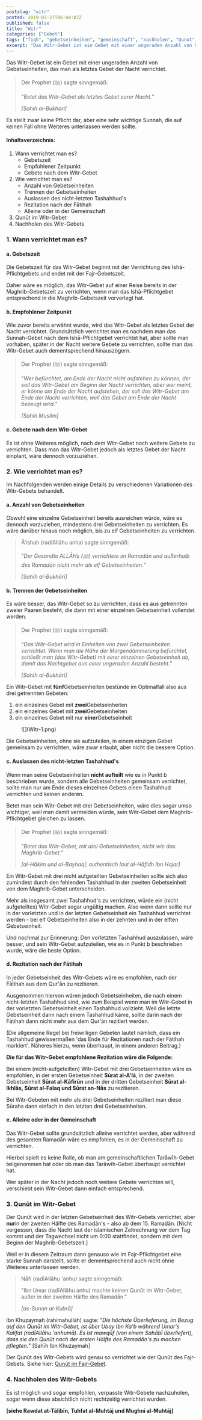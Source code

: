 ```yaml
---
postslug: "witr"
posted: 2019-03-27T06:44:07Z
published: false
title: "Witr"
categories: ["Gebet"]
tags: ["fiqh", "gebetseinheiten", "gemeinschaft", "nachholen", "Qunut", "rezitation", "shafi", "trennen", "ungerade", "witr", "zeit", "zusammen"]
excerpt: "Das Witr-Gebet ist ein Gebet mit einer ungeraden Anzahl von Gebetseinheiten, das man als letztes Ge..."
---
```


Das Witr-Gebet ist ein Gebet mit einer ungeraden Anzahl von Gebetseinheiten, das man als letztes Gebet der Nacht verrichtet.

> Der Prophet (ﷺ) sagte sinngemäß:
> 
> "_Betet das Witr-Gebet als letztes Gebet eurer Nacht._"
> 
> <cite>[Sahih al-Bukhari]</cite>

Es stellt zwar keine Pflicht dar, aber eine sehr wichtige Sunnah, die auf keinen Fall ohne Weiteres unterlassen werden sollte.

#### Inhaltsverzeichnis:

1. Wann verrichtet man es?
    * Gebetszeit
    * Empfohlener Zeitpunkt
    * Gebete nach dem Witr-Gebet
2. Wie verrichtet man es?
    * Anzahl von Gebetseinheiten
    * Trennen der Gebetseinheiten
    * Auslassen des nicht-letzten Tashahhud's
    * Rezitation nach der Fātihah
    * Alleine oder in der Gemeinschaft
3. Qunūt im Witr-Gebet
4. Nachholen des Witr-Gebets

### 1\. Wann verrichtet man es?

#### a. Gebetszeit

Die Gebetszeit für das Witr-Gebet beginnt mit der Verrichtung des Ishā-Pflichtgebets und endet mit der Fajr-Gebetszeit.

Daher wäre es möglich, das Witr-Gebet auf einer Reise bereits in der Maghrib-Gebetszeit zu verrichten, wenn man das Ishā-Pflichtgebet entsprechend in die Maghrib-Gebetszeit vorverlegt hat.

#### b. Empfohlener Zeitpunkt

Wie zuvor bereits erwähnt wurde, wird das Witr-Gebet als letztes Gebet der Nacht verrichtet. Grundsätzlich verrichtet man es nachdem man das Sunnah-Gebet nach dem Ishā-Pflichtgebet verrichtet hat, aber sollte man vorhaben, später in der Nacht weitere Gebete zu verrichten, sollte man das Witr-Gebet auch dementsprechend hinauszögern.

> Der Prophet (ﷺ) sagte sinngemäß:
> 
> "_Wer befürchtet, am Ende der Nacht nicht aufstehen zu können, der soll das Witr-Gebet am Beginn der Nacht verrichten, aber wer meint, er könne am Ende der Nacht aufstehen, der soll das Witr-Gebet am Ende der Nacht verrichten, weil das Gebet am Ende der Nacht bezeugt wird._"
> 
> <cite>[Sahih Muslim]</cite>

#### c. Gebete nach dem Witr-Gebet

Es ist ohne Weiteres möglich, nach dem Witr-Gebet noch weitere Gebete zu verrichten. Dass man das Witr-Gebet jedoch als letztes Gebet der Nacht einplant, wäre dennoch vorzuziehen.

### 2\. Wie verrichtet man es?

Im Nachfolgenden werden einige Details zu verschiedenen Variationen des Witr-Gebets behandelt.

#### a. Anzahl von Gebetseinheiten

Obwohl eine einzelne Gebetseinheit bereits ausreichen würde, wäre es dennoch vorzuziehen, mindestens drei Gebetseinheiten zu verrichten. Es wäre darüber hinaus noch möglich, bis zu elf Gebetseinheiten zu verrichten.

> Ā'ishah (radīAllāhu anha) sagte sinngemäß:
> 
> "_Der Gesandte ALLĀHs (ﷺ) verrichtete im Ramadān und außerhalb des Ramadān nicht mehr als elf Gebetseinheiten._"
> 
> <cite>[Sahīh al-Bukhārī]</cite>

#### b. Trennen der Gebetseinheiten

Es wäre besser, das Witr-Gebet so zu verrichten, dass es aus getrennten zweier Paaren besteht, die dann mit einer einzelnen Gebetseinheit vollendet werden.

> Der Prophet (ﷺ) sagte sinngemäß:
> 
> "_Das Witr-Gebet wird in Einheiten von zwei Gebetseinheiten verrichtet. Wenn man die Nähe der Morgendämmerung befürchtet, schließt man (das Witr-Gebet) mit einer einzelnen Gebetseinheit ab, damit das Nachtgebet aus einer ungeraden Anzahl besteht._"
> 
> <cite>[Sahīh al-Bukhārī]</cite>

Ein Witr-Gebet mit **fünf**Gebetseinheiten bestünde im Optimalfall also aus drei getrennten Gebeten:

1. ein einzelnes Gebet mit **zwei**Gebetseinheiten
2. ein einzelnes Gebet mit **zwei**Gebetseinheiten
3. ein einzelnes Gebet mit nur **einer**Gebetseinheit

<figure class="wp-block-image aligncenter is-resized">![](Witr-1.png)</figure>

Die Gebetseinheiten, ohne sie aufzuteilen, in einem einzigen Gebet gemeinsam zu verrichten, wäre zwar erlaubt, aber nicht die bessere Option.

#### c. Auslassen des nicht-letzten Tashahhud's

Wenn man seine Gebetseinheiten **nicht aufteilt** wie es in Punkt b beschrieben wurde, sondern alle Gebetseinheiten gemeinsam verrichtet, sollte man nur am Ende dieses einzelnen Gebets einen Tashahhud verrichten und keinen anderen.

Betet man sein Witr-Gebet mit drei Gebetseinheiten, wäre dies sogar umso wichtiger, weil man damit vermeiden würde, sein Witr-Gebet dem Maghrib-Pflichtgebet gleichen zu lassen.

> Der Prophet (ﷺ) sagte sinngemäß:
> 
> "_Betet das Witr-Gebet, mit drei Gebetseinheiten, nicht wie das Maghrib-Gebet._"
> 
> <cite>[al-Hākim und al-Bayhaqī; authentisch laut al-Hāfidh Ibn Hajar]</cite>

Ein Witr-Gebet mit drei nicht aufgeteilten Gebetseinheiten sollte sich also zumindest durch den fehlenden Tashahhud in der zweiten Gebetseinheit von dem Maghrib-Gebet unterscheiden.

Mehr als insgesamt zwei Tashahhud's zu verrichten, würde ein (nicht aufgeteiltes) Witr-Gebet sogar ungültig machen. Also wenn dann sollte nur in der vorletzten und in der letzten Gebetseinheit ein Tashahhud verrichtet werden - bei elf Gebetseinheiten also in der zehnten und in der elften Gebetseinheit.

Und nochmal zur Erinnerung: Den vorletzten Tashahhud auszulassen, wäre besser, und sein Witr-Gebet aufzuteilen, wie es in Punkt b beschrieben wurde, wäre die beste Option.

#### d. Rezitation nach der Fātihah

In jeder Gebetseinheit des Witr-Gebets wäre es empfohlen, nach der Fātihah aus dem Qur'ān zu rezitieren.

Ausgenommen hiervon wären jedoch Gebetseinheiten, die nach einem nicht-letzten Tashahhud sind, wie zum Beispiel wenn man im Witr-Gebet in der vorletzten Gebetseinheit einen Tashahhud vollzieht. Weil die letzte Gebetseinheit dann nach einem Tashahhud käme, sollte darin nach der Fātihah dann nicht mehr aus dem Qur'ān rezitiert werden.

(Die allgemeine Regel bei freiwilligen Gebeten lautet nämlich, dass ein Tashahhud gewissermaßen 'das Ende für Rezitationen nach der Fātihah markiert'. Näheres hierzu, wenn überhaupt, in einem anderen Beitrag.)

**Die für das Witr-Gebet empfohlene Rezitation wäre die Folgende:**

Bei einem (nicht-aufgeteilten) Witr-Gebet mit drei Gebetseinheiten wäre es empfohlen, in der ersten Gebetseinheit **Sūrat al-A'lā**, in der zweiten Gebetseinheit **Sūrat al-Kāfirūn** und in der dritten Gebetseinheit **Sūrat al-Ikhlās, Sūrat al-Falaq und Sūrat an-Nās** zu rezitieren.

Bei Witr-Gebeten mit mehr als drei Gebetseinheiten rezitiert man diese Sūrahs dann einfach in den letzten drei Gebetseinheiten.

#### e. Alleine oder in der Gemeinschaft

Das Witr-Gebet sollte grundsätzlich alleine verrichtet werden, aber während des gesamten Ramadān wäre es empfohlen, es in der Gemeinschaft zu verrichten.

Hierbei spielt es keine Rolle, ob man am gemeinschaftlichen Tarāwīh-Gebet teilgenommen hat oder ob man das Tarāwīh-Gebet überhaupt verrichtet hat.

Wer später in der Nacht jedoch noch weitere Gebete verrichten will, verschiebt sein Witr-Gebet dann einfach entsprechend.

### 3\. Qunūt im Witr-Gebet

Der Qunūt wird in der letzten Gebetseinheit des Witr-Gebets verrichtet, aber **nur**in der zweiten Hälfte des Ramadān's - also ab dem 15\. Ramadān. [Nicht vergessen, dass die Nacht laut der islamischen Zeitrechnung *vor* dem Tag kommt und der Tagwechsel nicht um 0:00 stattfindet, sondern mit dem Beginn der Maghrib-Gebetszeit.]

Weil er in diesem Zeitraum dann genauso wie im Fajr-Pflichtgebet eine starke Sunnah darstellt, sollte er dementsprechend auch nicht ohne Weiteres unterlassen werden.

> Nāfi (radīAllāhu 'anhu) sagte sinngemäß:
> 
> "Ibn Umar (radīAllāhu anhu) machte keinen Qunūt im Witr-Gebet, außer in der zweiten Hälfte des Ramadān."
> 
> <cite>[as-Sunan al-Kubrā]</cite>

Ibn Khuzaymah (rahimahullāh) sagte:
"_Die höchste Überlieferung, im Bezug auf den Qunūt im Witr-Gebet, ist über Ubay Ibn Ka'b während Umar's Kalifat (radīAllāhu 'anhumā). Es ist mawqūf (von einem Sahābī überliefert), dass sie den Qunūt nach der ersten Hälfte des Ramadān's zu machen pflegten._"
[Sahīh Ibn Khuzaymah]

Der Qunūt des Witr-Gebets wird genau so verrichtet wie der
Qunūt des Fajr-Gebets. Siehe hier: [Qunūt im Fajr-Gebet](https://shafiimadhhab.wordpress.com/2018/07/16/qunut-im-fajr-gebet/).

### 4\. Nachholen des Witr-Gebets

Es ist möglich und sogar empfohlen, verpasste Witr-Gebete nachzuholen, sogar wenn diese absichtlich nicht rechtzeitig verrichtet wurden.

**[siehe Rawdat at-Tālibīn, Tuhfat al-Muhtāj und Mughnī al-Muhtāj]**
